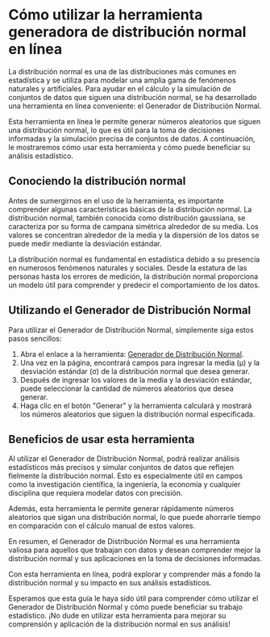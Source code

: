Cómo utilizar la herramienta generadora de distribución normal en línea
=======================================================================

La distribución normal es una de las distribuciones más comunes en estadística y se utiliza para modelar una amplia gama de fenómenos naturales y artificiales. Para ayudar en el cálculo y la simulación de conjuntos de datos que siguen una distribución normal, se ha desarrollado una herramienta en línea conveniente: el Generador de Distribución Normal.

Esta herramienta en línea le permite generar números aleatorios que siguen una distribución normal, lo que es útil para la toma de decisiones informadas y la simulación precisa de conjuntos de datos. A continuación, le mostraremos cómo usar esta herramienta y cómo puede beneficiar su análisis estadístico.

Conociendo la distribución normal
---------------------------------

Antes de sumergirnos en el uso de la herramienta, es importante comprender algunas características básicas de la distribución normal. La distribución normal, también conocida como distribución gaussiana, se caracteriza por su forma de campana simétrica alrededor de su media. Los valores se concentran alrededor de la media y la dispersión de los datos se puede medir mediante la desviación estándar.

La distribución normal es fundamental en estadística debido a su presencia en numerosos fenómenos naturales y sociales. Desde la estatura de las personas hasta los errores de medición, la distribución normal proporciona un modelo útil para comprender y predecir el comportamiento de los datos.

Utilizando el Generador de Distribución Normal
----------------------------------------------

Para utilizar el Generador de Distribución Normal, simplemente siga estos pasos sencillos:

1. Abra el enlace a la herramienta: [Generador de Distribución Normal](https://www.onlinecalculatorsfree.com/es/math/normal-distribution-generator.html).
2. Una vez en la página, encontrará campos para ingresar la media (μ) y la desviación estándar (σ) de la distribución normal que desea generar.
3. Después de ingresar los valores de la media y la desviación estándar, puede seleccionar la cantidad de números aleatorios que desea generar.
4. Haga clic en el botón "Generar" y la herramienta calculará y mostrará los números aleatorios que siguen la distribución normal especificada.

Beneficios de usar esta herramienta
-----------------------------------

Al utilizar el Generador de Distribución Normal, podrá realizar análisis estadísticos más precisos y simular conjuntos de datos que reflejen fielmente la distribución normal. Esto es especialmente útil en campos como la investigación científica, la ingeniería, la economía y cualquier disciplina que requiera modelar datos con precisión.

Además, esta herramienta le permite generar rápidamente números aleatorios que sigan una distribución normal, lo que puede ahorrarle tiempo en comparación con el cálculo manual de estos valores.

En resumen, el Generador de Distribución Normal es una herramienta valiosa para aquellos que trabajan con datos y desean comprender mejor la distribución normal y sus aplicaciones en la toma de decisiones informadas.

Con esta herramienta en línea, podrá explorar y comprender más a fondo la distribución normal y su impacto en sus análisis estadísticos.

Esperamos que esta guía le haya sido útil para comprender cómo utilizar el Generador de Distribución Normal y cómo puede beneficiar su trabajo estadístico. ¡No dude en utilizar esta herramienta para mejorar su comprensión y aplicación de la distribución normal en sus análisis!